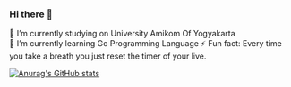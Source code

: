 ### Hi there 👋
🔭 I’m currently studying on University Amikom Of Yogyakarta</br>
🌱 I’m currently learning Go Programming Language
⚡ Fun fact: Every time you take a breath you just reset the timer of your live.


[![Anurag's GitHub stats](https://github-readme-stats.vercel.app/api?username=RicoBasyar)](https://github.com/anuraghazra/github-readme-stats)
<!--
**RicoBasyar/RicoBasyar** is a ✨ _special_ ✨ repository because its `README.md` (this file) appears on your GitHub profile.

Here are some ideas to get you started:

- 🔭 I’m currently studying on University Amikom Of Yogyakarta
- 🌱 I’m currently learning Go Programming Language
- ⚡ Fun fact: Every time you take a breath you just reset the timer of your live.
-->
